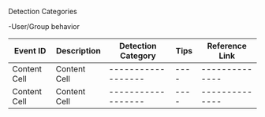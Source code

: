 Detection Categories

-User/Group behavior



| Event ID      | Description   | Detection Category | Tips | Reference Link |
| ------------- | ------------- | ------------------ | ---- | -------------- |
| Content Cell  | Content Cell  | ------------------ | ---- | -------------- |
| Content Cell  | Content Cell  | ------------------ | ---- | -------------- |
